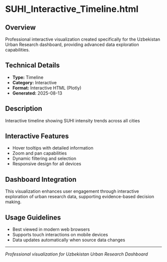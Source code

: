 # SUHI_Interactive_Timeline.html

## Overview
Professional interactive visualization created specifically for the Uzbekistan Urban Research dashboard, providing advanced data exploration capabilities.

## Technical Details
- **Type:** Timeline
- **Category:** Interactive
- **Format:** Interactive HTML (Plotly)
- **Generated:** 2025-08-13

## Description
Interactive timeline showing SUHI intensity trends across all cities

## Interactive Features
- Hover tooltips with detailed information
- Zoom and pan capabilities
- Dynamic filtering and selection
- Responsive design for all devices

## Dashboard Integration
This visualization enhances user engagement through interactive exploration of urban research data, supporting evidence-based decision making.

## Usage Guidelines
- Best viewed in modern web browsers
- Supports touch interactions on mobile devices
- Data updates automatically when source data changes

---
*Professional visualization for Uzbekistan Urban Research Dashboard*
